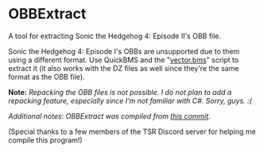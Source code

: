# OBBExtract
A tool for extracting Sonic the Hedgehog 4: Episode II's OBB file.
  
Sonic the Hedgehog 4: Episode I's OBBs are unsupported due to them using a different format. Use QuickBMS and the "[vector.bms](https://web.archive.org/web/20250626145358if_/https://aluigi.altervista.org/bms/vector.bms)" script to extract it (it also works with the DZ files as well since they're the same format as the OBB file).

**Note:** *Repacking the OBB files is not possible. I do not plan to add a repacking feature, especially since I'm not familiar with C#. Sorry, guys. :(*

*Additional notes: OBBExtract was compiled from [this commit](https://github.com/RadiantDerg/DimpsSonicLib/tree/a0568a3acd5d3b8d815b4d854f1cb055b15b413a).*


(Special thanks to a few members of the TSR Discord server for helping me compile this program!)
